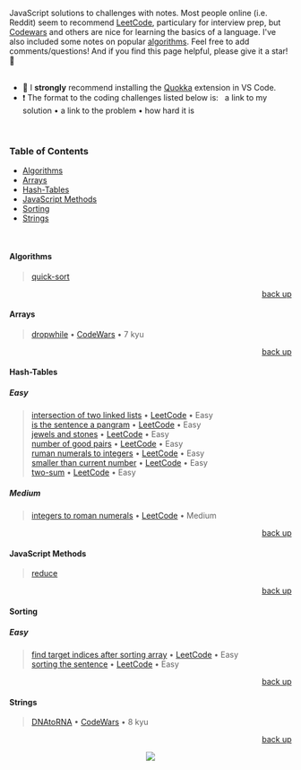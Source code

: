 <div hidden id="top"></div>

JavaScript solutions to challenges with notes. Most people online (i.e. Reddit) seem to recommend [LeetCode](https://leetcode.com/), particulary for interview prep, but [Codewars](https://www.codewars.com/) and others are nice for learning the basics of a language. I've also included some notes on popular [algorithms](https://github.com/TheAlgorithms/JavaScript). Feel free to add comments/questions! And if you find this page helpful, please give it a star! 🌟
<br>
<br>

* 💜 I <strong>strongly</strong> recommend installing the [Quokka](https://quokkajs.com/docs/index.html) extension in VS Code.
* ❗ The format to the coding challenges listed below is: &nbsp; a link to my solution • a link to the problem • how hard it is
<br>

### Table of Contents
- [Algorithms](#algorithms)
- [Arrays](#arrays)
- [Hash-Tables](#hash-tables)
- [JavaScript Methods](#javascript-methods)
- [Sorting](#sorting)
- [Strings](#strings)
<br>

#### Algorithms
>[quick-sort](https://github.com/adrianHards/challenges-js/blob/main/algorithms/quick-sort.js)
<p align="right"><a href="#top">back up</a></p>

#### Arrays

>[dropwhile](https://github.com/adrianHards/challenges-js/blob/main/arrays/dropwhile.js) • [CodeWars](https://www.codewars.com/kata/54f9c37106098647f400080a) • 7 kyu

<p align="right"><a href="#top">back up</a></p>

#### Hash-Tables
##### Easy
>[intersection of two linked lists](https://github.com/adrianHards/challenges-js/blob/main/hash-tables/intersection-two-linked-lists.js) • [LeetCode](https://leetcode.com/problems/intersection-of-two-linked-lists/) • Easy <br>
>[is the sentence a pangram](https://github.com/adrianHards/challenges-js/blob/main/hash-tables/is-sentence-pangram.js) • [LeetCode](https://leetcode.com/problems/check-if-the-sentence-is-pangram/) • Easy <br>
>[jewels and stones](https://github.com/adrianHards/challenges-js/blob/main/hash-tables/jewels-and-stones.js) • [LeetCode](https://leetcode.com/problems/jewels-and-stones) • Easy <br>
>[number of good pairs](https://github.com/adrianHards/challenges-js/blob/main/hash-tables/number-of-good-pairs.js) • [LeetCode](https://leetcode.com/problems/number-of-good-pairs/) • Easy <br>
>[ruman numerals to integers](https://github.com/adrianHards/leetcode-js/blob/main/hash-tables/roman-to-integer.js) • [LeetCode](https://leetcode.com/problems/roman-to-integer) • Easy <br>
>[smaller than current number](https://github.com/adrianHards/challenges-js/blob/main/hash-tables/smaller-than-current-number.js) • [LeetCode](https://leetcode.com/problems/how-many-numbers-are-smaller-than-the-current-number) • Easy <br>
>[two-sum](https://github.com/adrianHards/leetcode-js/blob/main/hash-tables/two-sum.js) • [LeetCode](https://leetcode.com/problems/two-sum) • Easy <br>
##### Medium
>[integers to roman numerals](https://github.com/adrianHards/leetcode-js/blob/main/hash-tables/integer-to-roman.js) • [LeetCode](https://leetcode.com/problems/integer-to-roman) • Medium

<p align="right"><a href="#top">back up</a></p>

#### JavaScript Methods
>[reduce](https://github.com/adrianHards/challenges-js/blob/main/javascript-methods/reduce.js)
<p align="right"><a href="#top">back up</a></p>


#### Sorting
##### Easy
>[find target indices after sorting array](https://github.com/adrianHards/leetcode-js/blob/main/sorting/find-target-indices-after-sorting-array.js) • [LeetCode](https://leetcode.com/problems/find-target-indices-after-sorting-array/) • Easy <br>
>[sorting the sentence](https://github.com/adrianHards/leetcode-js/blob/main/sorting/sorting-the-sentence.js) • [LeetCode](https://leetcode.com/problems/sorting-the-sentence/) • Easy

<p align="right"><a href="#top">back up</a></p>

#### Strings

>[DNAtoRNA](https://github.com/adrianHards/challenges-js/blob/main/strings/DNAtoRNA.js) • [CodeWars](https://www.codewars.com/kata/5556282156230d0e5e000089) • 8 kyu

<p align="right"><a href="#top">back up</a></p>

<p align="center">
  <img src="https://visitor-badge.laobi.icu/badge?page_id=adrianHards/challenges-js" id="counter">
</p>
